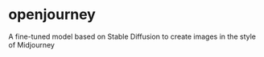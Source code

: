 # openjourney
A fine-tuned model based on Stable Diffusion to create images in the style of Midjourney
